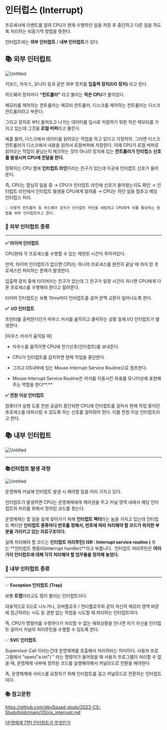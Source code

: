 # 인터럽스 (Interrupt)


프로세서에 이벤트를 알려 CPU가 현재 수행하던 일을 저장 후 중단하고 다른 일을 하도록 처리하는 비동기적 방법을 뜻한다.

인터럽트에는 **외부 인터럽트** / **내부 인터럽트**가 있다.

## 📚 외부 인터럽트


![Untitled](https://github.com/EN-CS-STUDY/CS_STUDY/assets/77156858/e4c9ef6c-c85e-4a55-a65f-2d763c26c32e)

키보드, 마우스, 모니터 등과 같은 외부 장치를 **입출력 장치(I/O 장치)** 라고 한다. 

하드웨어 장치마다 **“컨트롤러”** 라고 불리는 **작은 CPU**가 붙어있다.

메모리를 제어하는 컨트롤러는 메모리 컨트롤러, 디스크를 제어하는 컨트롤러는 디스크 컨트롤러라고 부른다.

그리고 장치로 부터 들어오고 나가는 데이터를 임시로 저장하기 위한 작은 메모리를 가지고 있는데 그것을 **로컬 버퍼**라고 불린다.

예를 들어, 디스크에서 데이터를 읽어오는 작업을 하고 있다고 가정하자. 그러면 디스크 컨트롤러가 디스크에서 내용을 읽어서 로컬버퍼에 저장한다. 이때 CPU가 로컬 버퍼로 읽어오는 작업이 끝났는지 체크하는 것이 아니라 장치에 있는 **컨트롤러가 인터럽스 신호를 발생시켜 CPU에 전달을 한다.**

정확히는 CPU 옆에 **인터럽트 라인**이라는 친구가 있는데 이곳에 인터럽트 신호가 들어온다.

즉, CPU는 열심히 일을 중 → CPU가 인터럽트 라인에 신호가 들어왔는지도 확인 → 인터럽트 라인에서 인터럽트 발생을 CPU에게 알려줌 → CPU는 하던 일을 멈추고 해당 인터럽스 처리.

```
💡 이렇게 컨트롤러 등 하드웨어 장치가 인터럽트 라인을 세팅하고 CPU에게 이를 통보하는 방법을 외부 인터럽트라고 한다.
```


### 📕 외부 인터럽트 종류

---

**✅ 타이머 인터럽트**

CPU한테 각 프로세스를 수행할 수 있는 제한된 시간이 주어져있다.

만약, 타이머 인터럽트가 없으면 CPU는 하나의 프로세스를 완전히 끝날 때 까지 한 프로세스만 처리하는 문제가 발생한다.

입출력 장치 중에 타이머라는 친구가 있는데 그 친구가 일정 시간이 지나면 CPU에게 다른 프로세스를 수행해야 한다고 알려준다.

타이머 인터럽트는 보통 10ms마다 인터럽트를 걸어 문맥 교환이 일어나도록 한다.

**✅  I/O 인터럽트**

프린터를 출력한다던가 마우스 커서를 움직이고 클릭하는 상황 등에 I/O 인터럽트가 발생한다.

[마우스 커서가 움직일 때]

- 마우스를 움직이면 CPU에 전기신호(인터럽트)를 보내준다.

- CPU가 인터럽트를 감지하면 현재 작업을 중단한다.

- 그리고 OS내부에 있는 Mouse Interrupt Service Routine으로 점프한다.

- Mouse Interrupt Service Routine은 커서를 이동시킨 좌표를 모니터상에 표현해주는 역할을 한다**.**

**✅ 전원 이상 인터럽트**

컴퓨터가 실행 도중 전원 공급이 중단되면 CPU에 인터럽트를 걸어서 현재 작업 중이던 프로세스를 대피시킬 수 있도록 하는 신호를 걸어줘야 한다. 이를 전원 이상 인터럽트라고 한다.

## 📚 내부 인터럽트

![Untitled](https://github.com/EN-CS-STUDY/CS_STUDY/assets/77156858/7a3a4e0f-7bce-4b4b-b6d7-87d39055999b)

---

### 📚인터럽트 발생 과정

![Untitled](https://github.com/EN-CS-STUDY/CS_STUDY/assets/77156858/f698d7f9-8845-42ba-ab0a-acf28a854ace)

운영체제 커널에 인터럽트 발생 시 해야할 일을 미리 가지고 있다.

인터럽트가 발생하면 CPU는 운영체제에게 제어권을 주고 커널 영역 내에서 해당 인터럽트의 처리를 위해서 정의된 코드를 찾는다.

운영체제는 할 일을 쉽게 찾아가기 위해 **인터럽트 벡터**라는 놈을 가지고 있는데 인터럽트 벡터란 **인터럽트 종류마다 번호를 정해서, 번호에 따라 처리해야 할 코드가 위치한 부분을 가리키고 있는 자료구조이다.**

실제 처리해야 할 코드는 **인터럽트 처리루틴( ISR : Interrupt service routine )** 또는 **인터럽트 핸들러(interrupt handler)**라고 부릅니다.  인터럽트 처리루틴은 **여러가지 인터럽트에 대해 각각 처리해야 할 업무들을 정의해 놓았다.**

### 📕 내부 인터럽트 종류

---

✅ **Exception 인터럽트 (Trap)**

보통 **트랩**이라고도 많이 불리는 인터럽트이다.

대표적으로 0으로 나누거나, 오버플로우 / 언더플로우와 같이 자신의 메모리 영역 바깥에 접근하려는 시도 등 권한 없는 작업을 시도할 때 처리하는 인터럽트이다.

즉, CPU가 명령어를 수행하다가 처리할 수 없는 예외상황을 만나면 자기 자신을 인터럽트 걸어서 커널의 처리루틴을 수행할 수 있도록 한다.

✅ **SVC 인터럽트**

Supervisor Call 이라는건데 운영체제를 호출해서 처리하라는 의미이다. 사용자 프로그램에서 "open("a.txt") " 라는 명령어가 들어왔을 때 사용자 프로그램이 처리할 수 없을 때, 운영체제 내부에 정의된 코드를 실행해야해서 커널모드로 전환을 해야한다

즉, 운영체제에 서비스를 요청하기 위해 인터럽트를 걸고 커널모드로 전환하는 인터럽트이다.

### 📚 참고문헌

https://github.com/devSquad-study/2023-CS-Study/blob/main/OS/os_interrupt.md

[[운영체제 7편] 인터럽트가 무엇인가](https://baebalja.tistory.com/354)